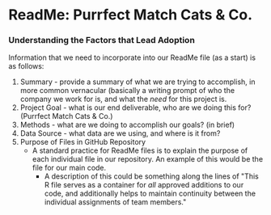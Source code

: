 # ReadMe: Purrfect Match Cats & Co. 
### Understanding the Factors that Lead Adoption

Information that we need to incorporate into our ReadMe file (as a start) is as follows:
1. Summary - provide a summary of what we are trying to accomplish, in more common vernacular (basically a writing prompt of who the company we work for is, and what the *need* for this project is. 
2. Project Goal - what is our end deliverable, who are we doing this for? (Purrfect Match Cats & Co.)
3. Methods - what are we doing to accomplish our goals? (in brief)
4. Data Source - what data are we using, and where is it from?
5. Purpose of Files in GitHub Repository
   - A standard practice for ReadMe files is to explain the purpose of each individual file in our repository. An example of this would be the file for our main code.
     - A description of this could be something along the lines of "This R file serves as a container for *all* approved additions to our code, and additionally helps to maintain continuity between the individual assignments of team members." 
  






